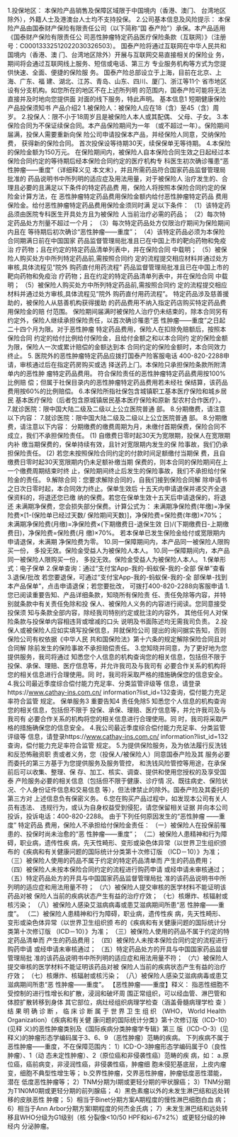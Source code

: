 1.投保地区：
本保险产品销售及保障区域限于中国境内（⾹港、澳⻔、
台湾地区除外），外籍⼈⼠及港澳台⼈⼠均不⽀持投保。
2.公司基本信息及⻛险提示：
本保险产品由国泰财产保险有限责任公司（以下简称“国
泰产险”）承保。本产品适⽤《国泰财产保险有限责任公
司恶性肿瘤特定药品医疗保险条款（互联⽹）》（注册
号：C00013332512022030326503）。
国泰产险将通过互联⽹在中华⼈⺠共和国境内（⾹港、澳
⻔、台湾地区除外）开展与互联⽹交易直接相关的保险业
务，期间将会通过互联⽹线上服务、短信或电话、第三⽅
专业服务机构等⽅式为您提供快速、全⾯、便捷的保险服
务。
国泰产险总部设⽴于上海，⽬前在北京、上海、⼴东、福
建、湖北、江苏、⻘岛、⼭东、四川、厦⻔、浙江等11个
省市地区设有分⽀机构。如您所在的地区不在上述所列明
的范围内，国泰产险可能将⽆法直接并及时地向您提供⾯
对⾯的线下服务，特此声明。
基本信息1
短期健康保险产品投保须知书
产品介绍2
1.被保险⼈：被保险⼈应在18（含）⾄45（含）周岁。
2.投保⼈：限不⼩于18周岁且是被保险⼈本⼈或其配偶、
⽗⺟、⼦⼥。
3.本保险合同为不保证续保合同。本产品保险期间为⼀年
（或不超过⼀年）。保险期间届满，投保⼈需要重新向保
险公司申请投保本产品，并经保险⼈同意，交纳保险费，
获得新的保险合同。
⾸次投保设等待期30天，续保保单⽆等待期。
4.本保险的保险⾦额为150万元。
在保险期间内，被保险⼈⾃本保险合同⽣效之⽇起经过本
保险合同约定的等待期后经本保险合同约定的医疗机构专
科医⽣初次确诊罹患“恶性肿瘤——重度”（详细释义⻅
本⽂末），并且所需药品符合国家药品监督管理局批准的
药品说明书中所列明的适应症及⽤法⽤量，对于被保险⼈
治疗发⽣的、合理且必要的且满⾜以下条件的特定药品费
⽤，保险⼈将按照本保险合同约定的保险⾦计算⽅法，在
恶性肿瘤特定药品费⽤保险⾦额内给付恶性肿瘤特定药品
费⽤保险⾦。给付恶性肿瘤特定药品费⽤保险⾦须同时满
⾜以下条件：
（1）该特定药品须由医院专科医⽣开具处⽅且为被保险
⼈当前治疗必需的药品；
（2）每次特定药品处⽅剂量不超过⼀个⽉；
（3）每次特定药品处⽅仅限治疗期间为保险期间内且在
等待期后初次确诊“恶性肿瘤——重度”；
（4）该特定药品必须为本保险合同期满⽇前在中国国家
药品监督管理局批准且已在中国上市的靶向药物和免疫治
疗药物；且在约定的特定药品清单列表中，并在保险合同
中载明；
（5）被保险⼈购买处⽅中所列特定药品前,需按照合同约
定的流程提交相应材料并通过处⽅审核,具体流程⻅“院外
购药直付⽤药流程”
药品监督管理局批准且已在中国上市的靶向药物和免疫治
疗药物；且在约定的特定药品清单列表中，并在保险合同
中载明；
（5）被保险⼈购买处⽅中所列特定药品前,需按照合同约
定的流程提交相应材料并通过处⽅审核,具体流程⻅“院外
购药直付⽤药流程”。
特定药品涉及慈善援助的，被保险⼈从慈善机构获得援助
的药品费⽤不纳⼊指定药店购买特定药品费⽤保险⾦的赔
付范围。
保险期间届满时被保险⼈治疗仍未结束的，除本合同另有
约定外，保险⼈继续承担保险责任，以⾸次确诊罹患“恶
性肿瘤——重度”之⽇起⼆⼗四个⽉为限。对于恶性肿瘤
特定药品费⽤，保险⼈在扣除免赔额后，按照本保险合同
约定的给付⽐例给付保险⾦，且给付⾦额之和以本合同约
定的保险⾦额为限，保险⼈⼀次或累计赔偿的⾦额达到本
合同约定的保险⾦额时，本合同效⼒终⽌。
5. 医院外的恶性肿瘤特定药品应拨打国泰产险客服电话
400-820-2288申请，审核通过后在指定药房购买或选
择送药上⻔。本保险只承担保险条款所附清单内的恶性肿
瘤特定药品费⽤。
符合保险责任的恶性肿瘤特定药品费⽤按100%⽐例赔
偿；但属于社保⽬录内的恶性肿瘤特定药品费⽤若未经社
保结算，该药品费⽤按60%的⽐例赔偿。
6.本保险所指社保包含城镇职⼯基本医疗保险和城乡居⺠
基本医疗保险（后者包含原城镇居⺠基本医疗保险和原新
型农村合作医疗）。
7.就诊医院：限中国⼤陆⼆级及⼆级以上公⽴医院普通
部。
8.分期缴费，请注意以下内容：
7.就诊医院：限中国⼤陆⼆级及⼆级以上公⽴医院普通
部。
8.分期缴费，请注意以下内容：
分期缴费的缴费周期为⽉，未缴付⾸期保费，保险合同不
成⽴，我们不承担保险责任。
(1) ⾃缴费⽇零时起30天为宽限期，投保⼈在宽限期内补
缴当期保费的，保单持续有效，且针对宽限期内发⽣的保
险事故，我们仍承担保险责任。
(2) 若您未按照保险合同约定的付款时间⾜额缴付当期保
费，且⾃缴费⽇零时起30天宽限期内仍未⾜额补缴当期
保费的，则本合同的保险期间在上⼀个缴费周期结束时终
⽌，保险期间终⽌后发⽣的保险事故，我们不承担给付保
险⾦的责任。
9.解除合同：您要求解除合同的，⾃我们接到保险合同解
除申请书之⽇次⽇零时起，本合同效⼒终⽌。保单⽣效后
⼗五天内申请退保并递交⻬全退保资料的，将退还您已缴
纳的保费。若您在保单⽣效⼗五天后申请退保的，将退还
未满期净保费，您会损失部分保费。计算公式为：
未满期净保险费(年缴)=净保险费×[1-(保险单已经过天数/
保险期间天数)]，净保险费=保险费(年缴)×70%；
未满期净保险费(⽉缴)=净保险费×(下期缴费⽇-退保⽣效
⽇)/(下期缴费⽇-上期缴费⽇)，净保险费=保险费(⽉
缴)×70%。
若本保单已发⽣保险⾦给付或宽限期内申请退保，未满期
净保险费为零。
10.同⼀保障期间内，本产品同⼀被保险⼈限购买⼀份，
多投⽆效。保险⾦受益⼈为被保险⼈本⼈。
10.同⼀保障期间内，本产品同⼀被保险⼈限购买⼀份，
多投⽆效。保险⾦受益⼈为被保险⼈本⼈。
1.保单形式：电⼦保单
2.保单查询：通过“⽀付宝App-我的-蚂蚁保-我的-全部
保单”查看
3.退保/批改
若您要退保，可通过“⽀付宝App-我的-蚂蚁保-我的-全
部保单-找到本产品保单”，点击申请退保；若您要批改，
可拨打400-820-2288向客服申请
1.您已阅读重要告知、产品详细条款，知晓所有保险责
任、责任免除等内容，并特别就条款中有关责任免除和投
保⼈、被保险⼈义务的内容进⾏阅读。您同意接受投保须
知与条款全部内容，除经我司特别约定或批注的内容外，
其他任何⼈对保险条款与投保单内容相违背或增减的⼝头
说明及书⾯陈述均⽆需我司负责。
2.投保⼈或被保险⼈应如实填写投保信息，并就保险公司
提出的询问据实告知，否则保险公司有权依据《中华⼈⺠
共和国保险法》第⼗六条的规定解除保险合同且对合同解
除前发⽣的保险事故不承担赔偿责任。
3.您知晓并同意，为了更好地为您提供服务，我司将通过
知悉您个⼈信息的机构查询您的相关信息，包括但不限于
投保、承保、理赔、医疗信息等，并允许我司及与我司有
必要合作关系的机构将您的相关信息进⾏合理使⽤。同
时，我司将采取严格的措施确保您的信息安全。
4.我公司最近季度综合偿付能⼒充⾜率、分类监管评级等
信息，请登录https://www.cathay-ins.com.cn/
information?list_id=132查询，偿付能⼒充⾜率符合监管
规定。
保单服务3
重要告知4
责任免除5
知悉您个⼈信息的机构查询您的相关信息，包括但不限于
投保、承保、理赔、医疗信息等，并允许我司及与我司有
必要合作关系的机构将您的相关信息进⾏合理使⽤。同
时，我司将采取严格的措施确保您的信息安全。
4.我公司最近季度综合偿付能⼒充⾜率、分类监管评级等
信息，请登录https://www.cathay-ins.com.cn/
information?list_id=132查询，偿付能⼒充⾜率符合监管
规定。
5.为提供保险服务，及为依法履⾏反洗钱和反恐怖融资职
责或者义务，您（投保⼈/被保险⼈）同意国泰产险及其
服务必要⽽委托的第三⽅基于为您提供服务及服务管控，
和洗钱⻛险管控等⽤途，在承保前后可以收集、整理、保
存、加⼯、核实、调查、提供和使⽤您授权的及享受国泰
产险服务必要的相关信息（包括但不限于健康、诊疗情
况、既往病史、保险状况、个⼈身份证件信息和交易信息
等），但法律禁⽌的除外。国泰产险及其委托的第三⽅对
上述信息负有保密义务。
6.您在购买产品过程中，如发现本公司有关⼈员有违法、
违规⾏为，或认为⾃身权益受到侵犯，请您保留相关证据
并向本公司投诉，投诉电话：400-820-2288。
由于下列任何原因发⽣的“恶性肿瘤 ——重度” 特定药品
费⽤，保险⼈不承担给付保险⾦责任：
（⼀）被保险⼈在投保前罹患的、投保时尚未治愈的“恶
性肿瘤——重度”；
（⼆）被保险⼈患精神和⾏为障碍，职业病，遗传性疾
病，先天性畸形、变形或染⾊体异常（以世界卫⽣组织颁
布的《疾病和有关健康问题的国际统计分类第⼗次修订版
（ICD－10）》为准；
（三）被保险⼈使⽤的药品不属于约定的特定药品清单⽽
产⽣的药品费⽤； 
（四）被保险⼈未按本保险合同约定的流程进⾏购药申请
或经申请未审核通过；
（五）特定药品处⽅的开具与中国国家药品监督管理局批
准的该药品说明书中所列明的适应症和⽤法⽤量不符；
（六）被保险⼈提交审核的医学材料不能证明该药品对被
保险⼈当前的疾病状态产⽣有益的治疗疗效；
（七）核爆炸、核辐射或核污染；
（⼋）被保险⼈感染艾滋病病毒或患艾滋病期间所患“恶
性肿瘤——重度”。
（⼆）被保险⼈患精神和⾏为障碍，职业病，遗传性疾
病，先天性畸形、变形或染⾊体异常（以世界卫⽣组织颁
布的《疾病和有关健康问题的国际统计分类第⼗次修订版
（ICD－10）》为准；
（三）被保险⼈使⽤的药品不属于约定的特定药品清单⽽
产⽣的药品费⽤； 
（四）被保险⼈未按本保险合同约定的流程进⾏购药申请
或经申请未审核通过；
（五）特定药品处⽅的开具与中国国家药品监督管理局批
准的该药品说明书中所列明的适应症和⽤法⽤量不符；
（六）被保险⼈提交审核的医学材料不能证明该药品对被
保险⼈当前的疾病状态产⽣有益的治疗疗效；
（七）核爆炸、核辐射或核污染；
（⼋）被保险⼈感染艾滋病病毒或患艾滋病期间所患“恶
性肿瘤——重度”。
【恶性肿瘤——重度】释义：
指恶性细胞不受控制的进⾏性增⻓和扩散，浸润和破坏周
围正常组织，可以经⾎管、淋巴管和体腔扩散转移到身体
其它部位，病灶经组织病理学检查（涵盖⻣髓病理学检
查 ） 结 果 明 确 诊 断 ， 临 床 诊 断 属 于 世 界 卫 ⽣ 组 织
（WHO， World Health Organization）《疾病和有关健
康问题的国际统计分类》第⼗次修订版（ICD-10）(⻅释
义)的恶性肿瘤类别及《国际疾病分类肿瘤学专辑》第三
版（ICD-O-3）(⻅释义)的肿瘤形态学编码属于3、6、9
（恶性肿瘤）范畴的疾病。
下列疾病不属于恶性肿瘤——重度，不在保障范围内：
1）ICD-O-3肿瘤形态学编码属于0（良性肿瘤）、1（动
态未定性肿瘤）、2（原位癌和⾮侵袭性癌）范畴的疾
病，如：
a.原位癌，癌前病变，⾮浸润性癌，⾮侵袭性癌，肿瘤细
胞未侵犯基底层，上⽪内瘤变，细胞不典型性增⽣等；
b.交界性肿瘤，交界恶性肿瘤，肿瘤低度恶性潜能，潜在
低度恶性肿瘤等；
2）TNM分期为Ⅰ期或更轻分期的甲状腺癌；
3）TNM分期为T1N0M0期或更轻分期的前列腺癌；
4）⿊⾊素瘤以外的未发⽣淋巴结和远处转移的⽪肤恶性
肿瘤；
5）相当于Binet分期⽅案A期程度的慢性淋巴细胞⽩⾎
病；
6）相当于Ann Arbor分期⽅案Ⅰ期程度的何杰⾦⽒病；
7）未发⽣淋巴结和远处转移且WHO分级为G1级别（核
分裂像<10/50 HPF和ki-67≤2%）或更轻分级的神经内
分泌肿瘤。
